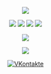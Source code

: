 <p align="center">
  <img src="https://gpvc.arturio.dev/FallenAstaroth"/>
</p>

<p align="center">
  <a><img src="https://img.shields.io/badge/-Python-366e9c?logo=Python&logoColor=ffffff&style=flat-square"/></a>
  <a><img src="https://img.shields.io/badge/-JavaScript-bc9f41?logo=JavaScript&logoColor=2a2a2a&style=flat-square"/></a>
  <a><img src="https://img.shields.io/badge/-CSharp-83369c?logo=CSharp&logoColor=ffffff&style=flat-square"/></a>
  <a><img src="https://img.shields.io/badge/-PHP-777bb3?logo=PHP&logoColor=ffffff&style=flat-square"/></a>
</p>
<!--END_SECTION:waka-->

<p align="center">
  <img
    src="https://github-readme-stats.vercel.app/api?username=FallenAstaroth&count_private=true&show_icons=true&include_all_commits=true&disable_animations=true&hide_rank=true&hide_border=false&theme=react&border_color=57a5fe"
  />
</p>

<p align="center">
  <img
    src="https://github-readme-stats.vercel.app/api/top-langs/?username=FallenAstaroth&langs_count=9&line_height=35&theme=react&layout=compact&border_color=57a5fe"
  />
</p>

<p align="center">
  <a href="https://vk.com/innkvi"
    ><img
      src="https://img.shields.io/badge/VKontakte-%232E87FB?style=for-the-badge&logo=vk&logoColor=white"
      alt="VKontakte"
  /></a>
</p>

